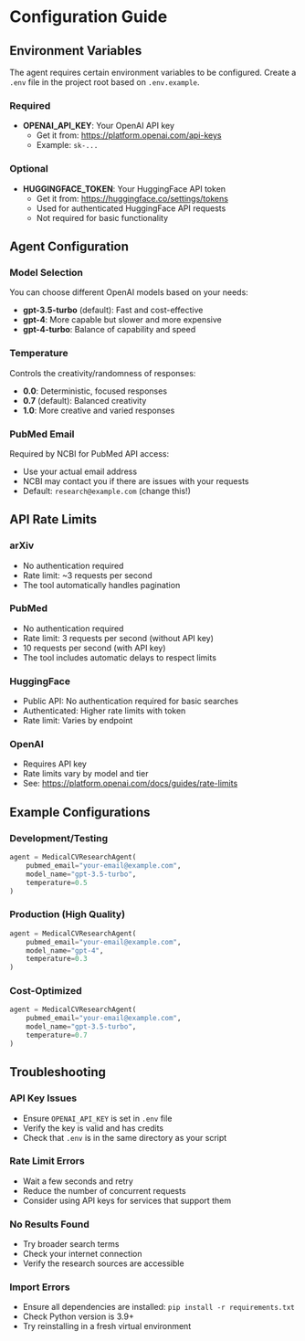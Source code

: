 # Configuration Guide

## Environment Variables

The agent requires certain environment variables to be configured. Create a `.env` file in the project root based on `.env.example`.

### Required

- **OPENAI_API_KEY**: Your OpenAI API key
  - Get it from: https://platform.openai.com/api-keys
  - Example: `sk-...`

### Optional

- **HUGGINGFACE_TOKEN**: Your HuggingFace API token
  - Get it from: https://huggingface.co/settings/tokens
  - Used for authenticated HuggingFace API requests
  - Not required for basic functionality

## Agent Configuration

### Model Selection

You can choose different OpenAI models based on your needs:

- **gpt-3.5-turbo** (default): Fast and cost-effective
- **gpt-4**: More capable but slower and more expensive
- **gpt-4-turbo**: Balance of capability and speed

### Temperature

Controls the creativity/randomness of responses:

- **0.0**: Deterministic, focused responses
- **0.7** (default): Balanced creativity
- **1.0**: More creative and varied responses

### PubMed Email

Required by NCBI for PubMed API access:
- Use your actual email address
- NCBI may contact you if there are issues with your requests
- Default: `research@example.com` (change this!)

## API Rate Limits

### arXiv
- No authentication required
- Rate limit: ~3 requests per second
- The tool automatically handles pagination

### PubMed
- No authentication required
- Rate limit: 3 requests per second (without API key)
- 10 requests per second (with API key)
- The tool includes automatic delays to respect limits

### HuggingFace
- Public API: No authentication required for basic searches
- Authenticated: Higher rate limits with token
- Rate limit: Varies by endpoint

### OpenAI
- Requires API key
- Rate limits vary by model and tier
- See: https://platform.openai.com/docs/guides/rate-limits

## Example Configurations

### Development/Testing
```python
agent = MedicalCVResearchAgent(
    pubmed_email="your-email@example.com",
    model_name="gpt-3.5-turbo",
    temperature=0.5
)
```

### Production (High Quality)
```python
agent = MedicalCVResearchAgent(
    pubmed_email="your-email@example.com",
    model_name="gpt-4",
    temperature=0.3
)
```

### Cost-Optimized
```python
agent = MedicalCVResearchAgent(
    pubmed_email="your-email@example.com",
    model_name="gpt-3.5-turbo",
    temperature=0.7
)
```

## Troubleshooting

### API Key Issues
- Ensure `OPENAI_API_KEY` is set in `.env` file
- Verify the key is valid and has credits
- Check that `.env` is in the same directory as your script

### Rate Limit Errors
- Wait a few seconds and retry
- Reduce the number of concurrent requests
- Consider using API keys for services that support them

### No Results Found
- Try broader search terms
- Check your internet connection
- Verify the research sources are accessible

### Import Errors
- Ensure all dependencies are installed: `pip install -r requirements.txt`
- Check Python version is 3.9+
- Try reinstalling in a fresh virtual environment
